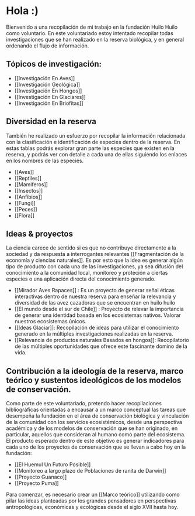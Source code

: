 # Hola :)   

Bienvenido a una recopilación de mi trabajo en la fundación Huilo Huilo como voluntario.
En este voluntariado estoy intentado recopilar todas investigaciones que se han realizado en la reserva  biológica, y en general ordenando el flujo de información.

## **Tópicos de investigación:**
* [[Investigación En Aves]]
* [[Investigación Geológica]]
* [[Investigación En Hongos]]
* [[Investigación En Glaciares]]
* [[Investigación En Briofitas]]


## Diversidad en la reserva

También he realizado un esfuerzo por recopilar la información relacionada con la clasificación e identificación de especies dentro de la reserva.
En estas tablas podrás explorar gran parte las especies que existen en la reserva, y podrás ver con detalle a cada una de ellas siguiendo los enlaces en los nombres de las especies.
* [[Aves]]
* [[Reptiles]]
* [[Mamiferos]]
* [[Insectos]]
* [[Anfibios]]
* [[Fungi]]
* [[Peces]]
* [[Flora]]
## Ideas & proyectos

La ciencia carece de sentido si es que no contribuye directamente a la sociedad y da respuesta a interrogantes relevantes [[Fragmentación de la economía y ciencias naturales]]. Es por esto que la idea es generar algún tipo de producto con cada una de las investigaciones, ya sea difusión del conocimiento a la comunidad local, monitoreo y proteción a ciertas especies o una aplicación directa del conocimiento generado.
* [[Mirador Aves Rapaces]] : Es un proyecto de generar señal éticas interactivas dentro de nuestra reserva para enseñar la relevancia y diversidad de las avez cazadoras que se encuentran en huilo huilo
* [[El mundo desde el sur de Chile]] : Proyecto de relevar la importancia de generar una identidad basada en los ecosistemas nativos. Valorar nuestros ecosistemas únicos.
* [[Ideas Glaciar]]: Recopilación de ideas para utilizar el conocimiento generado en la múltiples investigaciones realizadas en la reserva.
* [[Relevancia de productos naturales Basados en hongos]]: Recopilatorio de las múltiples oportunidades que ofrece este fascinante domino de la vida.

## Contribución a la ideología de la reserva, marco teórico y sustentos ideológicos de los modelos de conservación.

Como parte de este voluntariado, pretendo hacer recopilaciones bibliográficas orientadas a encausar a un marco conceptual las tareas que desempeña la fundación en el área de conservación biológica y vinculación de la comunidad con los servicios ecosistémicos, desde una perspectiva académica y de los modelos de conservación que se han originado, en particular, aquellos que consideran al humano como parte del ecosistema. El producto esperado dentro de este objetivo es generar indicadores para cada uno de los proyectos de conservación que se llevan a cabo hoy en la fundación:
* [[El Huemul Un Futuro Posible]]
* [[Monitoreo a largo plazo de Poblaciones de ranita de Darwin]]
* [[Proyecto Guanaco]]
* [[Proyecto Puma]]

Para comenzar, es necesario crear un [[Marco teórico]] utilizando como pilar las ideas planteadas por los grandes pensadores en perspectivas antropológicas, económicas y ecológicas desde el siglo XVII hasta hoy. 






